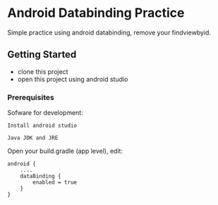 # Android Databinding Practice

Simple practice using android databinding, remove your findviewbyid.

## Getting Started

- clone this project
- open this project using android studio

### Prerequisites

Sofware for development:

```
Install android studio
```

```
Java JDK and JRE
```

Open your build.gradle (app level), edit:
```
android {
    ....
    dataBinding {
        enabled = true
    }
}
```

